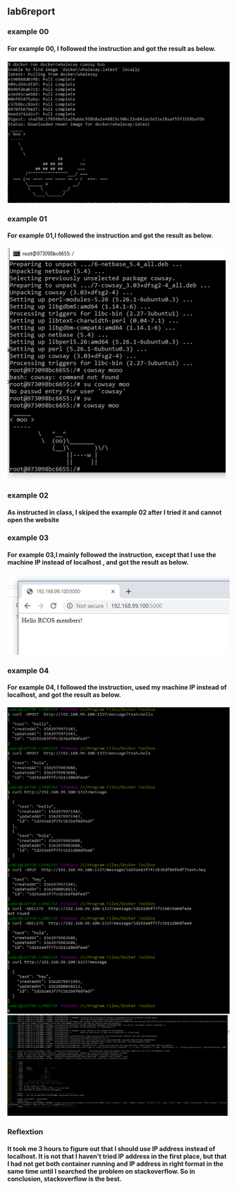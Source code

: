 ## lab6report
### example 00
#### For example 00, I followed the instruction and got the result as below.
#### ![ex0](ex0.PNG)

### example 01
#### For example 01,I followed the instruction and got the result as below.
#### ![ex1](ex1.PNG)

### example 02
#### As instructed in class, I skiped the example 02 after I tried it and cannot open the website

### example 03
#### For example 03,I mainly followed the instruction, except that I use the machine IP instead of localhost , and got the result as below.
#### ![ex3](ex3.PNG)

### example 04
#### For example 04, I followed the instruction, used my machine IP instead of localhost, and got the result as below.
#### ![ex4](ex4.PNG) ![ex4alter](ex4alter.PNG)

### Reflextion
#### It took me 3 hours to figure out that I should use IP address instead of localhost. It is not that I haven't tried IP address in the first place, but that I had not get both container running and IP address in right format in the same time until I searched the problem on stackoverflow. So in conclusion, stackoverflow is the best.
